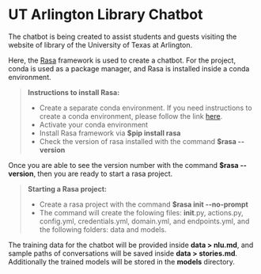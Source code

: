 # UT Arlington Library Chatbot

The chatbot is being created to assist students and guests visiting the website of library of the University of Texas at Arlington.

Here, the [Rasa](https://rasa.com/docs/rasa/) framework is used to create a chatbot. For the project, conda is used as a package manager, and Rasa is installed inside a conda environment. 

> **Instructions to install Rasa:**
> - Create a separate conda environment. If you need instructions to create a conda environment, please follow the link [here](https://docs.conda.io/projects/conda/en/latest/user-guide/overview.html).
> - Activate your conda environment
> - Install Rasa framework via **$pip install rasa**
> - Check the version of rasa installed with the command **$rasa --version**

Once you are able to see the version number with the command **$rasa --version**, then you are ready to start a rasa project.

> **Starting a Rasa project:**
> - Create a rasa project with the command **$rasa init --no-prompt**
> - The command will create the folowing files: __init__.py, actions.py, config.yml, credentials.yml, domain.yml, and endpoints.yml, and the following folders: data and models.

The training data for the chatbot will be provided inside **data > nlu.md**, and sample paths of conversations will be saved inside **data > stories.md**. Additionally the trained models will be stored in the **models** directory.
